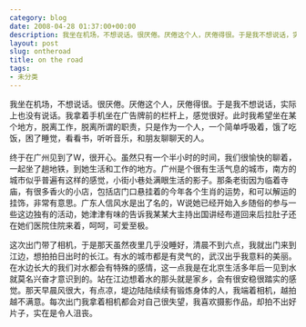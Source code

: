 ```yaml
---
category: blog
date: 2008-04-28 01:37:00+00:00
description: 我坐在机场，不想说话。很厌倦。厌倦这个人，厌倦得很。于是我不想说话，实际上也没有
layout: post
slug: ontheroad
title: on the road
tags:
- 未分类
---
```


我坐在机场，不想说话。很厌倦。厌倦这个人，厌倦得很。于是我不想说话，实际上也没有说话。我拿着手机坐在广告牌前的栏杆上，感觉很好。此时我希望坐在某个地方，脱离工作，脱离所谓的职责，只是作为一个人，一个简单呼吸着，饿了吃饭，困了睡觉，看看书，听听音乐，和朋友聊聊天的人。

  
  


终于在广州见到了W，很开心。虽然只有一个半小时的时间，我们很愉快的聊着，一起坐了趟地铁，到她生活和工作的地方。广州是个很有生活气息的城市，南方的城市似乎普遍有这样的感觉，小街小巷处满眼生活的影子。那条老街因为临着寺庙，有很多香火的小店，包括店门口悬挂着的今年各个生肖的运势，和可以解运的挂饰，非常有意思。广东人信风水是出了名的，W说她已经开始入乡随俗的参与一些这边独有的活动，她津津有味的告诉我某某大主持出国讲经布道回来后拉肚子还在她们医院住院来着，呵呵，可爱至极。

  
  


这次出门带了相机，于是那天虽然夜里几乎没睡好，清晨不到六点，我就出门来到江边，想拍拍日出时的长江。有水的城市都是有灵气的，武汉出乎我意料的美丽。在水边长大的我们对水都会有特殊的感情，这一点我是在北京生活多年后一见到水就莫名兴奋才意识到的。站在江边想着水的那头就是家乡，会有很安稳很踏实的感觉。那天早晨风很大，有点凉，堤边陆陆续续有锻炼身体的人，我端着相机，越拍越不满意。每次出门我拿着相机都会对自己很失望，我喜欢摄影作品，却拍不出好片子，实在是令人沮丧。
